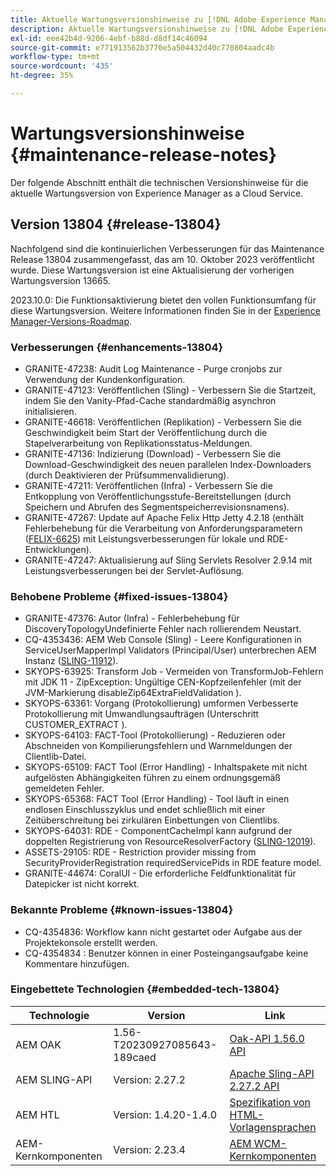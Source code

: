 ```yaml
---
title: Aktuelle Wartungsversionshinweise zu [!DNL Adobe Experience Manager] as a Cloud Service.
description: Aktuelle Wartungsversionshinweise zu [!DNL Adobe Experience Manager] as a Cloud Service.
exl-id: eee42b4d-9206-4ebf-b88d-d8df14c46094
source-git-commit: e771913562b3770e5a504432d40c770804aadc4b
workflow-type: tm+mt
source-wordcount: '435'
ht-degree: 35%

---
```


# Wartungsversionshinweise {#maintenance-release-notes}

Der folgende Abschnitt enthält die technischen Versionshinweise für die aktuelle Wartungsversion von Experience Manager as a Cloud Service.

## Version 13804 {#release-13804}

Nachfolgend sind die kontinuierlichen Verbesserungen für das Maintenance Release 13804 zusammengefasst, das am 10. Oktober 2023 veröffentlicht wurde. Diese Wartungsversion ist eine Aktualisierung der vorherigen Wartungsversion 13665.

2023.10.0: Die Funktionsaktivierung bietet den vollen Funktionsumfang für diese Wartungsversion. Weitere Informationen finden Sie in der [Experience Manager-Versions-Roadmap](https://experienceleague.adobe.com/docs/experience-manager-release-information/aem-release-updates/update-releases-roadmap.html?lang=de).

### Verbesserungen {#enhancements-13804}

* GRANITE-47238: Audit Log Maintenance - Purge cronjobs zur Verwendung der Kundenkonfiguration.
* GRANITE-47123: Veröffentlichen (Sling) - Verbessern Sie die Startzeit, indem Sie den Vanity-Pfad-Cache standardmäßig asynchron initialisieren.
* GRANITE-46618: Veröffentlichen (Replikation) - Verbessern Sie die Geschwindigkeit beim Start der Veröffentlichung durch die Stapelverarbeitung von Replikationsstatus-Meldungen.
* GRANITE-47136: Indizierung (Download) - Verbessern Sie die Download-Geschwindigkeit des neuen parallelen Index-Downloaders (durch Deaktivieren der Prüfsummenvalidierung).
* GRANITE-47211: Veröffentlichen (Infra) - Verbessern Sie die Entkopplung von Veröffentlichungsstufe-Bereitstellungen (durch Speichern und Abrufen des Segmentspeicherrevisionsnamens).
* GRANITE-47267: Update auf Apache Felix Http Jetty 4.2.18 (enthält Fehlerbehebung für die Verarbeitung von Anforderungsparametern ([FELIX-6625](https://issues.apache.org/jira/browse/FELIX-6625)) mit Leistungsverbesserungen für lokale und RDE-Entwicklungen).
* GRANITE-47247: Aktualisierung auf Sling Servlets Resolver 2.9.14 mit Leistungsverbesserungen bei der Servlet-Auflösung.

### Behobene Probleme {#fixed-issues-13804}

* GRANITE-47376: Autor (Infra) - Fehlerbehebung für DiscoveryTopologyUndefinierte Fehler nach rollierendem Neustart.
* CQ-4353436: AEM Web Console (Sling) - Leere Konfigurationen in ServiceUserMapperImpl Validators (Principal/User) unterbrechen AEM Instanz ([SLING-11912](https://issues.apache.org/jira/browse/SLING-11912)).
* SKYOPS-63925: Transform Job - Vermeiden von TransformJob-Fehlern mit JDK 11 - ZipException: Ungültige CEN-Kopfzeilenfehler (mit der JVM-Markierung disableZip64ExtraFieldValidation ).
* SKYOPS-63361: Vorgang (Protokollierung) umformen Verbesserte Protokollierung mit Umwandlungsaufträgen (Unterschritt CUSTOMER_EXTRACT ).
* SKYOPS-64103: FACT-Tool (Protokollierung) - Reduzieren oder Abschneiden von Kompilierungsfehlern und Warnmeldungen der Clientlib-Datei.
* SKYOPS-65109: FACT Tool (Error Handling) - Inhaltspakete mit nicht aufgelösten Abhängigkeiten führen zu einem ordnungsgemäß gemeldeten Fehler.
* SKYOPS-65368: FACT Tool (Error Handling) - Tool läuft in einen endlosen Einschlusszyklus und endet schließlich mit einer Zeitüberschreitung bei zirkulären Einbettungen von Clientlibs.
* SKYOPS-64031: RDE - ComponentCacheImpl kann aufgrund der doppelten Registrierung von ResourceResolverFactory ([SLING-12019](https://issues.apache.org/jira/browse/SLING-12019)).
* ASSETS-29105: RDE - Restriction provider missing from SecurityProviderRegistration requiredServicePids in RDE feature model.
* GRANITE-44674: CoralUI - Die erforderliche Feldfunktionalität für Datepicker ist nicht korrekt.

### Bekannte Probleme {#known-issues-13804}

* CQ-4354836: Workflow kann nicht gestartet oder Aufgabe aus der Projektekonsole erstellt werden.
* CQ-4354834 : Benutzer können in einer Posteingangsaufgabe keine Kommentare hinzufügen.

### Eingebettete Technologien {#embedded-tech-13804}

| Technologie | Version | Link |
|---|---|---|
| AEM OAK | 1.56-T20230927085643-189caed | [Oak-API 1.56.0 API](https://www.javadoc.io/doc/org.apache.jackrabbit/oak-api/1.56.0/index.html) |
| AEM SLING-API | Version: 2.27.2 | [Apache Sling-API 2.27.2 API](https://www.javadoc.io/doc/org.apache.sling/org.apache.sling.api/latest/index.html) |
| AEM HTL | Version: 1.4.20-1.4.0 | [Spezifikation von HTML-Vorlagensprachen](https://github.com/adobe/htl-spec) |
| AEM-Kernkomponenten | Version: 2.23.4 | [AEM WCM-Kernkomponenten](https://github.com/adobe/aem-core-wcm-components) |
